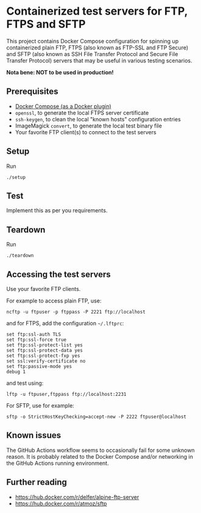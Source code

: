 # Containerized test servers for FTP, FTPS and SFTP

This project contains Docker Compose configuration for spinning up
containerized plain FTP, FTPS (also known as FTP-SSL and FTP Secure) and
SFTP (also known as SSH File Transfer Protocol and Secure File Transfer Protocol)
servers that may be useful in various testing scenarios.

**Nota bene: NOT to be used in production!**

## Prerequisites

* [Docker Compose (as a Docker plugin)](https://docs.docker.com/compose/install/)
* `openssl`, to generate the local FTPS server certificate
* `ssh-keygen`, to clean the local "known hosts" configuration entries
* ImageMagick `convert`, to generate the local test binary file
* Your favorite FTP client(s) to connect to the test servers

## Setup

Run
```shell
./setup
```

## Test

Implement this as per you requirements.

## Teardown

Run
```shell
./teardown
```

## Accessing the test servers

Use your favorite FTP clients.

For example to access plain FTP, use:

```shell
ncftp -u ftpuser -p ftppass -P 2221 ftp://localhost
```

and for FTPS, add the configuration `~/.lftprc`:

```
set ftp:ssl-auth TLS
set ftp:ssl-force true
set ftp:ssl-protect-list yes
set ftp:ssl-protect-data yes
set ftp:ssl-protect-fxp yes
set ssl:verify-certificate no
set ftp:passive-mode yes
debug 1
```

and test using:

```shell
lftp -u ftpuser,ftppass ftp://localhost:2231
```

For SFTP, use for example:

```shell
sftp -o StrictHostKeyChecking=accept-new -P 2222 ftpuser@localhost
```

## Known issues

The GitHub Actions workflow seems to occasionally fail for some unknown reason.
It is probably related to the Docker Compose and/or networking in the GitHub
Actions running environment.

## Further reading

* https://hub.docker.com/r/delfer/alpine-ftp-server
* https://hub.docker.com/r/atmoz/sftp
